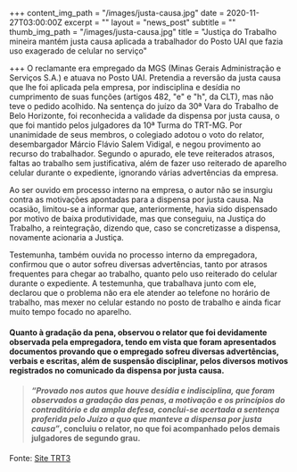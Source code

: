 +++
content_img_path = "/images/justa-causa.jpg"
date = 2020-11-27T03:00:00Z
excerpt = ""
layout = "news_post"
subtitle = ""
thumb_img_path = "/images/justa-causa.jpg"
title = "Justiça do Trabalho mineira mantém justa causa aplicada a trabalhador do Posto UAI que fazia uso exagerado de celular no serviço"

+++
O reclamante era empregado da MGS (Minas Gerais Administração e Serviços S.A.) e atuava no Posto UAI. Pretendia a reversão da justa causa que lhe foi aplicada pela empresa, por indisciplina e desídia no cumprimento de suas funções (artigos 482, "e" e "h", da CLT), mas não teve o pedido acolhido. Na sentença do juízo da 30ª Vara do Trabalho de Belo Horizonte, foi reconhecida a validade da dispensa por justa causa, o que foi mantido pelos julgadores da 10ª Turma do TRT-MG. Por unanimidade de seus membros, o colegiado adotou o voto do relator, desembargador Márcio Flávio Salem Vidigal, e negou provimento ao recurso do trabalhador. Segundo o apurado, ele teve reiterados atrasos, faltas ao trabalho sem justificativa, além de fazer uso reiterado de aparelho celular durante o expediente, ignorando várias advertências da empresa.

Ao ser ouvido em processo interno na empresa, o autor não se insurgiu contra as motivações apontadas para a dispensa por justa causa. Na ocasião, limitou-se a informar que, anteriormente, havia sido dispensado por motivo de baixa produtividade, mas que conseguiu, na Justiça do Trabalho, a reintegração, dizendo que, caso se concretizasse a dispensa, novamente acionaria a Justiça.

Testemunha, também ouvida no processo interno da empregadora, confirmou que o autor sofreu diversas advertências, tanto por atrasos frequentes para chegar ao trabalho, quanto pelo uso reiterado do celular durante o expediente. A testemunha, que trabalhava junto com ele, declarou que o problema não era ele atender ao telefone no horário de trabalho, mas mexer no celular estando no posto de trabalho e ainda ficar muito tempo focado no aparelho.

#### Quanto à gradação da pena, observou o relator que foi devidamente observada pela empregadora, tendo em vista que foram apresentados documentos provando que o empregado sofreu diversas advertências, verbais e escritas, além de suspensão disciplinar, pelos diversos motivos registrados no comunicado da dispensa por justa causa.

> #### _“Provado nos autos que houve desídia e indisciplina, que foram observados a gradação das penas, a motivação e os princípios do contraditório e da ampla defesa, conclui-se acertada a sentença proferida pelo Juízo a quo que manteve a dispensa por justa causa”_, concluiu o relator, no que foi acompanhado pelos demais julgadores de segundo grau.

Fonte: [Site TRT3](https://portal.trt3.jus.br/internet/conheca-o-trt/comunicacao/noticias-juridicas/nj-justica-do-trabalho-mineira-mantem-justa-causa-aplicada-a-trabalhador-do-posto-uai-que-fazia-uso-exagerado-de-celular-no-servico)